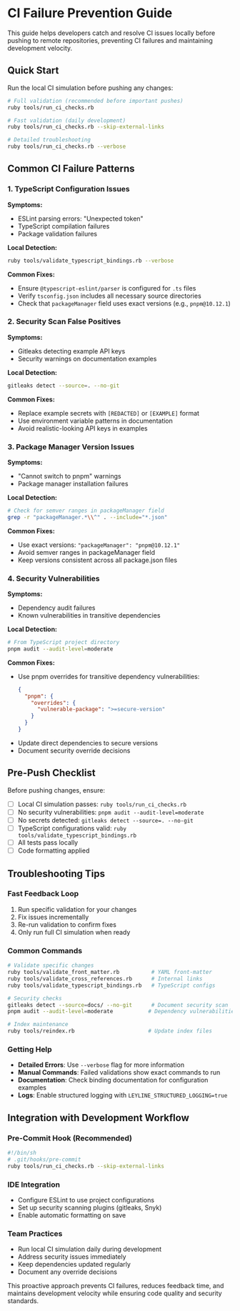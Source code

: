 # CI Failure Prevention Guide

This guide helps developers catch and resolve CI issues locally before pushing to remote repositories, preventing CI failures and maintaining development velocity.

## Quick Start

Run the local CI simulation before pushing any changes:

```bash
# Full validation (recommended before important pushes)
ruby tools/run_ci_checks.rb

# Fast validation (daily development)
ruby tools/run_ci_checks.rb --skip-external-links

# Detailed troubleshooting
ruby tools/run_ci_checks.rb --verbose
```

## Common CI Failure Patterns

### 1. TypeScript Configuration Issues

**Symptoms:**
- ESLint parsing errors: "Unexpected token"
- TypeScript compilation failures
- Package validation failures

**Local Detection:**
```bash
ruby tools/validate_typescript_bindings.rb --verbose
```

**Common Fixes:**
- Ensure `@typescript-eslint/parser` is configured for `.ts` files
- Verify `tsconfig.json` includes all necessary source directories
- Check that `packageManager` field uses exact versions (e.g., `pnpm@10.12.1`)

### 2. Security Scan False Positives

**Symptoms:**
- Gitleaks detecting example API keys
- Security warnings on documentation examples

**Local Detection:**
```bash
gitleaks detect --source=. --no-git
```

**Common Fixes:**
- Replace example secrets with `[REDACTED]` or `[EXAMPLE]` format
- Use environment variable patterns in documentation
- Avoid realistic-looking API keys in examples

### 3. Package Manager Version Issues

**Symptoms:**
- "Cannot switch to pnpm" warnings
- Package manager installation failures

**Local Detection:**
```bash
# Check for semver ranges in packageManager field
grep -r "packageManager.*\\^" . --include="*.json"
```

**Common Fixes:**
- Use exact versions: `"packageManager": "pnpm@10.12.1"`
- Avoid semver ranges in packageManager field
- Keep versions consistent across all package.json files

### 4. Security Vulnerabilities

**Symptoms:**
- Dependency audit failures
- Known vulnerabilities in transitive dependencies

**Local Detection:**
```bash
# From TypeScript project directory
pnpm audit --audit-level=moderate
```

**Common Fixes:**
- Use pnpm overrides for transitive dependency vulnerabilities:
  ```json
  {
    "pnpm": {
      "overrides": {
        "vulnerable-package": ">=secure-version"
      }
    }
  }
  ```
- Update direct dependencies to secure versions
- Document security override decisions

## Pre-Push Checklist

Before pushing changes, ensure:

- [ ] Local CI simulation passes: `ruby tools/run_ci_checks.rb`
- [ ] No security vulnerabilities: `pnpm audit --audit-level=moderate`
- [ ] No secrets detected: `gitleaks detect --source=. --no-git`
- [ ] TypeScript configurations valid: `ruby tools/validate_typescript_bindings.rb`
- [ ] All tests pass locally
- [ ] Code formatting applied

## Troubleshooting Tips

### Fast Feedback Loop
1. Run specific validation for your changes
2. Fix issues incrementally
3. Re-run validation to confirm fixes
4. Only run full CI simulation when ready

### Common Commands
```bash
# Validate specific changes
ruby tools/validate_front_matter.rb          # YAML front-matter
ruby tools/validate_cross_references.rb      # Internal links
ruby tools/validate_typescript_bindings.rb   # TypeScript configs

# Security checks
gitleaks detect --source=docs/ --no-git      # Document security scan
pnpm audit --audit-level=moderate           # Dependency vulnerabilities

# Index maintenance
ruby tools/reindex.rb                       # Update index files
```

### Getting Help
- **Detailed Errors**: Use `--verbose` flag for more information
- **Manual Commands**: Failed validations show exact commands to run
- **Documentation**: Check binding documentation for configuration examples
- **Logs**: Enable structured logging with `LEYLINE_STRUCTURED_LOGGING=true`

## Integration with Development Workflow

### Pre-Commit Hook (Recommended)
```bash
#!/bin/sh
# .git/hooks/pre-commit
ruby tools/run_ci_checks.rb --skip-external-links
```

### IDE Integration
- Configure ESLint to use project configurations
- Set up security scanning plugins (gitleaks, Snyk)
- Enable automatic formatting on save

### Team Practices
- Run local CI simulation daily during development
- Address security issues immediately
- Keep dependencies updated regularly
- Document any override decisions

This proactive approach prevents CI failures, reduces feedback time, and maintains development velocity while ensuring code quality and security standards.
